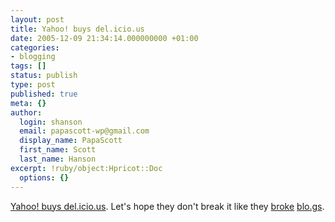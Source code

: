 ```yaml
---
layout: post
title: Yahoo! buys del.icio.us
date: 2005-12-09 21:34:14.000000000 +01:00
categories:
- blogging
tags: []
status: publish
type: post
published: true
meta: {}
author:
  login: shanson
  email: papascott-wp@gmail.com
  display_name: PapaScott
  first_name: Scott
  last_name: Hanson
excerpt: !ruby/object:Hpricot::Doc
  options: {}
---
```

<p><a href="http://blog.del.icio.us/blog/2005/12/yahoo.html" title="del.icio.us: y.ah.oo!">Yahoo! buys del.icio.us</a>. Let's hope they don't break it like they <a href="http://www.2020hindsight.org/2005/12/09/yahoo-buys-delicious/">broke</a> <a href="http://blo.gs/">blo.gs</a>.</p>

